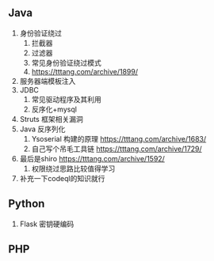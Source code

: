 ## Java

1. 身份验证绕过
	1. 拦截器
	2. 过滤器
	3. 常见身份验证绕过模式
	4. https://tttang.com/archive/1899/
2. 服务器端模板注入
3. JDBC
	1. 常见驱动程序及其利用
	2. 反序化+mysql
4. Struts 框架相关漏洞
5.  Java 反序列化
	1. Ysoserial 构建的原理 https://tttang.com/archive/1683/
	2. 自己写个吊毛工具链 https://tttang.com/archive/1729/
6. 最后是shiro  https://tttang.com/archive/1592/
	1. 权限绕过思路比较值得学习
7. 补充一下codeql的知识就行


## Python
1. Flask 密钥硬编码

## PHP
